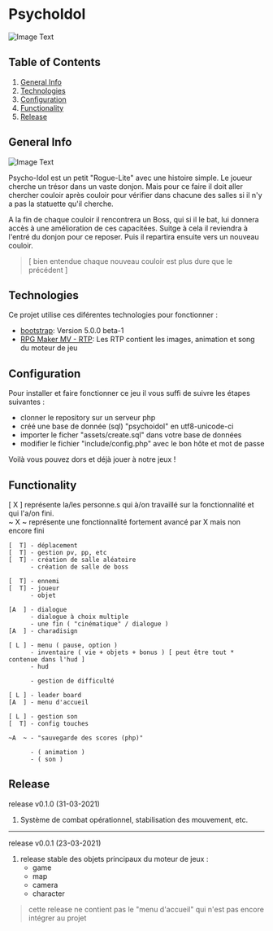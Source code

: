 # PsychoIdol
![Image Text](https://cdn.discordapp.com/attachments/810783962531364884/823569067323293746/shalltear_1-min-min-min.gif)

## Table of Contents
1. [General Info](#general-info)
2. [Technologies](#technologies)
3. [Configuration](#configuration)
4. [Functionality](#functionality)
5. [Release](#release)

## General Info
![Image Text](https://cdn.discordapp.com/attachments/810783962531364884/823511752032387112/veldara.gif)

Psycho-Idol est un petit "Rogue-Lite" avec une histoire simple.
Le joueur cherche un trésor dans un vaste donjon. Mais pour ce faire il doit aller chercher couloir après couloir pour vérifier dans chacune des salles si il n'y a pas la statuette qu'il cherche.

A la fin de chaque couloir il rencontrera un Boss, qui si il le bat, lui donnera accès à une amélioration de ces capacitées. Suitge à cela il reviendra à l'entré du donjon pour ce reposer.
Puis il repartira ensuite vers un nouveau couloir.

> [ bien entendue chaque nouveau couloir est plus dure que le précédent ]

## Technologies
Ce projet utilise ces diférentes technologies pour fonctionner :
* [bootstrap](https://getbootstrap.com/): Version 5.0.0 beta-1
* [RPG Maker MV - RTP](https://www.rpgmakerweb.com/products/rpg-maker-mv): Les RTP contient les images, animation et song du moteur de jeu

## Configuration
Pour installer et faire fonctionner ce jeu il vous suffi de suivre les étapes suivantes :
* clonner le repository sur un serveur php
* créé une base de donnée (sql) "psychoidol" en utf8-unicode-ci
* importer le ficher "assets/create.sql" dans votre base de données
* modifier le fichier "include/config.php" avec le bon hôte et mot de passe

Voilà vous pouvez dors et déjà jouer à notre jeux !

## Functionality
[ X ] représente la/les personne.s qui à/on travaillé sur la fonctionnalité et qui l'a/on fini.  
~ X ~ représente une fonctionnalité fortement avancé par X mais non encore fini

```text
[  T] - déplacement 
[  T] - gestion pv, pp, etc  
[  T] - création de salle aléatoire  
      - création de salle de boss  

[  T] - ennemi  
[  T] - joueur  
      - objet  

[A  ] - dialogue  
      - dialogue à choix multiple  
      - une fin ( "cinématique" / dialogue )  
[A  ] - charadisign  

[ L ] - menu ( pause, option )  
      - inventaire ( vie + objets + bonus ) [ peut être tout * contenue dans l'hud ]  
      - hud  

      - gestion de difficulté  

[ L ] - leader board  
[A  ] - menu d'accueil  

[ L ] - gestion son  
[  T] - config touches

~A  ~ - "sauvegarde des scores (php)"  

      - ( animation )  
      - ( son )
```

## Release
release v0.1.0 (31-03-2021)
1. Système de combat opérationnel, stabilisation des mouvement, etc.

***

release v0.0.1 (23-03-2021)  
1.	release stable des objets principaux du moteur de jeux :  
	* game  
	* map  
	* camera  
	* character  

>	cette release ne contient pas le "menu d'accueil" qui n'est pas encore intégrer au projet

